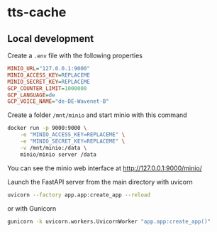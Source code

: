 # tts-cache
## Local development
Create a `.env` file with the following properties
```ini
MINIO_URL="127.0.0.1:9000"
MINIO_ACCESS_KEY=REPLACEME
MINIO_SECRET_KEY=REPLACEME
GCP_COUNTER_LIMIT=1000000
GCP_LANGUAGE=de
GCP_VOICE_NAME="de-DE-Wavenet-B"
```
Create a folder `/mnt/minio` and start minio with this command
```bash
docker run -p 9000:9000 \
    -e "MINIO_ACCESS_KEY=REPLACEME" \
    -e "MINIO_SECRET_KEY=REPLACEME" \
    -v /mnt/minio:/data \
    minio/minio server /data
```
You can see the minio web interface at http://127.0.0.1:9000/minio/

Launch the FastAPI server from the main directory with uvicorn
```bash
uvicorn --factory app.app:create_app --reload
```
or with Gunicorn
```bash
gunicorn -k uvicorn.workers.UvicornWorker "app.app:create_app()"
```
